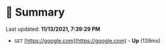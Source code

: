 # 📖 Summary
Last updated: **11/13/2021, 7:39:29 PM**

- `GET` [https://google.com](https://google.com) - **Up** (139ms)
